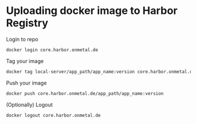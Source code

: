 # Uploading docker image to Harbor Registry

Login to repo
```bash
docker login core.harbor.onmetal.de
```

Tag your image
```bash
docker tag local-server/app_path/app_name:version core.harbor.onmetal.de/app_path/app_name:version
```

Push your image
```bash
docker push core.harbor.onmetal.de/app_path/app_name:version
```

(Optionally) Logout
```bash
docker logout core.harbor.onmetal.de
```